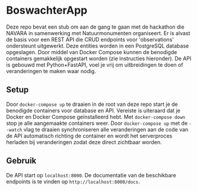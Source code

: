 # BoswachterApp
Deze repo bevat een stub om aan de gang te gaan met de hackathon die NAVARA in samenwerking met Natuurmonumenten organiseert. Er is alvast de basis voor een REST API die CRUD endpoints voor 'observations' ondersteunt uitgewerkt. Deze entities worden in een PostgreSQL database opgeslagen. Door middel van Docker Compose kunnen de benodigde containers gemakkelijk opgestart worden (zie instructies hieronder). De API is gebouwd met Python+FastAPI, voel je vrij om uitbreidingen te doen of veranderingen te maken waar nodig.

## Setup
Door `docker-compose up` te draaien in de root van deze repo start je de benodigde containers voor database en API. Vereiste is uiteraard dat je Docker en Docker Compose geïnstalleerd hebt. Met `docker-compose down` stop je alle aangemaakte containers weer. Door `docker-compose up` met de `--watch` vlag te draaien synchroniseren alle veranderingen aan de code van de API automatisch richting de container en wordt het serverproces herladen bij veranderingen zodat deze direct zichtbaar worden.

## Gebruik
De API start op `localhost:8000`. De documentatie van de beschikbare endpoints is te vinden op `http://localhost:8000/docs`. 
